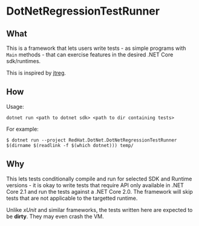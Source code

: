 # DotNetRegressionTestRunner

## What

This is a framework that lets users write tests - as simple programs
with `Main` methods - that can exercise features in the desired .NET
Core sdk/runtimes.

This is inspired by
[jtreg](https://github.com/crummel/source-build-tarball-2.0.5).

## How

Usage:

    dotnet run <path to dotnet sdk> <path to dir containing tests>

For example:

    $ dotnet run --project RedHat.DotNet.DotNetRegressionTestRunner $(dirname $(readlink -f $(which dotnet))) temp/

## Why

This lets tests conditionally compile and run for selected SDK and
Runtime versions - it is okay to write tests that require API only
available in .NET Core 2.1 and run the tests against a .NET Core 2.0.
The framework will skip tests that are not applicable to the targetted
runtime.

Unlike *xUnit* and similar frameworks, the tests written here are
expected to be **dirty**. They may even crash the VM.
